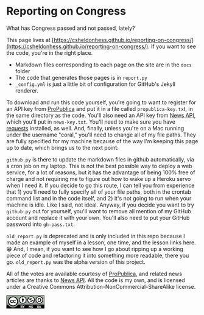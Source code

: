 # Reporting on Congress

What has Congress passed and not passed, lately? 

This page lives at [https://csheldonhess.github.io/reporting-on-congress/](https://csheldonhess.github.io/reporting-on-congress/). If you want to see the code, you're in the right place.
* Markdown files corresponding to each page on the site are in the `docs` folder
* The code that generates those pages is in `report.py`
* `_config.yml` is just a little bit of configuration for GitHub's Jekyll renderer.

To download and run this code yourself, you're going to want to register for an API key from [ProPublica](https://projects.propublica.org/api-docs/congress-api/) and put it in a file called `propublica-key.tx`t, in the same directory as the code. You'll also need an API key from [News API](https://newsapi.org/docs/get-started), which you'll put in `news-key.txt`. You'll need to make sure you have [requests](http://docs.python-requests.org/en/master/) installed, as well. And, finally, unless you're on a Mac running under the username "coral," you'll need to change all of my file paths. They are fully specified for my machine because of the way I'm keeping this page up to date, which brings us to the next point:

`github.py` is there to update the markdown files in github automatically, via a cron job on my laptop. This is not the best possible way to deploy a web service, for a lot of reasons, but it has the advantage of being 100% free of charge and not requiring me to figure out how to wake up a Heroku servo when I need it. If you decide to go this route, I can tell you from experience that 1) you'll need to fully specify all of your file paths, both in the crontab command list and in the code itself, and 2) it's not going to run when your machine is idle. Like I said, not ideal. Anyway, if you decide you want to try `github.py` out for yourself, you'll want to remove all mention of my GitHub account and replace it with your own. You'll also need to put your GitHub password into `gh-pass.txt`.

`old_report.py` is deprecated and is only included in this repo because I made an example of myself in a lesson, one time, and the lesson links here. 😁 And, I mean, if you want to see how I go about ripping up a working piece of code and refactoring it into something more readable, there you go. `old_report.py` was the alpha version of this project.

All of the votes are available courtesy of [ProPublica](https://www.propublica.org/), and related news articles are thanks to [News API](https://newsapi.org/). All the code is my own, and is licensed under a Creative Commons Attribution-NonCommercial-ShareAlike license.
 
![CC-by-nc-sa](cc-by-nc-sa.png)
